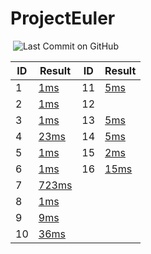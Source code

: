 # ProjectEuler

[![<LoicB>](https://circleci.com/gh/LoicB/ProjectEuler.svg?style=svg)](https://circleci.com/gh/LoicB/ProjectEuler.svg) ![Last Commit on GitHub](
https://img.shields.io/github/last-commit/LoicB/ProjectEuler.svg)
  
| ID | Result                                                  | ID | Result                                           |
|----|---------------------------------------------------------|----|--------------------------------------------------|
| 1  | [1ms](./src/main/java/com/euler/problem/Problem1.java)  |11  | [5ms](./src/main/java/com/euler/problem1/Problem11.java) |
| 2  | [1ms](./src/main/java/com/euler/problem/Problem2.java)  |12  | |
| 3  | [1ms](./src/main/java/com/euler/problem/Problem3.java)  |13  | [5ms](./src/main/java/com/euler/problem1/Problem13.java) |
| 4  | [23ms](./src/main/java/com/euler/problem/Problem4.java) |14  | [5ms](./src/main/java/com/euler/problem1/Problem14.java) |
| 5  | [1ms](./src/main/java/com/euler/problem/Problem5.java)  |15  | [2ms](./src/main/java/com/euler/problem1/Problem15.java) |
| 6  | [1ms](./src/main/java/com/euler/problem/Problem6.java)  |16  | [15ms](./src/main/java/com/euler/problem1/Problem16.java) |
| 7  | [723ms](./src/main/java/com/euler/problem/Problem7.java)|
| 8  | [1ms](./src/main/java/com/euler/problem/Problem8.java)  |
| 9  | [9ms](./src/main/java/com/euler/problem/Problem9.java)  |
| 10 | [36ms](./src/main/java/com/euler/problem/Problem10.java)|

